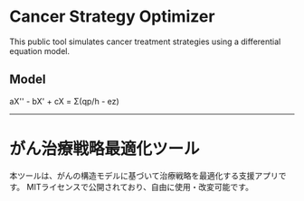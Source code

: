 
# Cancer Strategy Optimizer

This public tool simulates cancer treatment strategies using a differential equation model.

## Model
aX'' - bX' + cX = Σ(qp/h - ez)

---

# がん治療戦略最適化ツール

本ツールは、がんの構造モデルに基づいて治療戦略を最適化する支援アプリです。
MITライセンスで公開されており、自由に使用・改変可能です。
